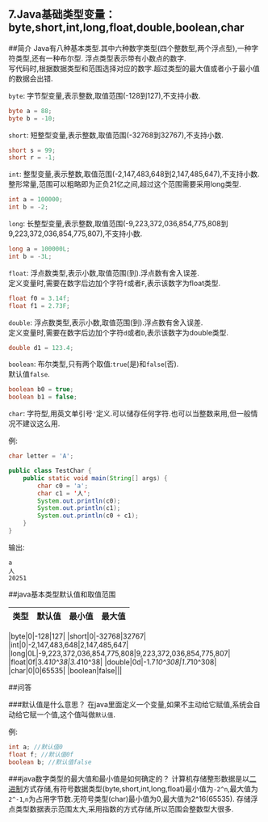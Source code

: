7.Java基础类型变量：byte,short,int,long,float,double,boolean,char
---
##简介
Java有八种基本类型.其中六种数字类型(四个整数型,两个浮点型),一种字符类型,还有一种布尔型.
浮点类型表示带有小数点的数字.   
写代码时,根据数据类型和范围选择对应的数字.超过类型的最大值或者小于最小值的数据会出错.   

`byte`:
字节型变量,表示整数,取值范围(-128到127),不支持小数.
```java
byte a = 88;
byte b = -10;
```

`short`:
短整型变量,表示整数,取值范围(-32768到32767),不支持小数.
```java
short s = 99;
short r = -1;
```

`int`:
整型变量,表示整数,取值范围(-2,147,483,648到2,147,485,647),不支持小数.   
整形常量,范围可以粗略即为正负21亿之间,超过这个范围需要采用long类型.
```java
int a = 100000;
int b = -2;
```

`long`:
长整型变量,表示整数,取值范围(-9,223,372,036,854,775,808到9,223,372,036,854,775,807),不支持小数.   
```java
long a = 100000L;
int b = -3L;
```

`float`:
浮点数类型,表示小数,取值范围(到).浮点数有舍入误差.     
定义变量时,需要在数字后边加个字符`f`或者`F`,表示该数字为float类型.

```java
float f0 = 3.14f;
float f1 = 2.73F;
```

`double`:
浮点数类型,表示小数,取值范围(到).浮点数有舍入误差.      
定义变量时,需要在数字后边加个字符`d`或者`D`,表示该数字为double类型.

```java
double d1 = 123.4;
```

`boolean`:
布尔类型,只有两个取值:`true`(是)和`false`(否).   
默认值`false`.   


```java
boolean b0 = true;
boolean b1 = false;
```

`char`:
字符型,用英文单引号`'`定义.可以储存任何字符.也可以当整数来用,但一般情况不建议这么用.   

例:
```java
char letter = 'A';
```

```java
public class TestChar {
	public static void main(String[] args) {
		char c0 = 'a';
		char c1 = '人';
		System.out.println(c0);
		System.out.println(c1);
		System.out.println(c0 + c1);
	}
}
```

输出:

	a
	人
	20251

##java基本类型默认值和取值范围

|类型|默认值|最小值|最大值
|------------- |:-------------:| -----:| -----:|

|byte|0|-128|127|
|short|0|-32768|32767|
|int|0|-2,147,483,648|2,147,485,647|
|long|0L|-9,223,372,036,854,775,808|9,223,372,036,854,775,807|
|float|0f|3.4*10^38|3.4*10^38|
|double|0d|-1.7*10^308|1.7*10^308|
|char|0|0|65535|
|boolean|false|||


##问答

###默认值是什么意思？
在java里面定义一个变量,如果不主动给它赋值,系统会自动给它赋一个值,这个值叫做`默认值`.   

例:
```java
int a; //默认值0
float f; //默认值0f
boolean b; //默认值false
```

###java数字类型的最大值和最小值是如何确定的？
计算机存储整形数据是以[二进制](dashidan.com)方式存储,有符号数据类型(byte,short,int,long,float)最小值为`-2^n`,最大值为`2^-1`,`n`为占用字节数.无符号类型(char)最小值为0,最大值为2^16(65535).
存储浮点类型数据表示范围太大,采用指数的方式存储,所以范围会整数型大很多.
